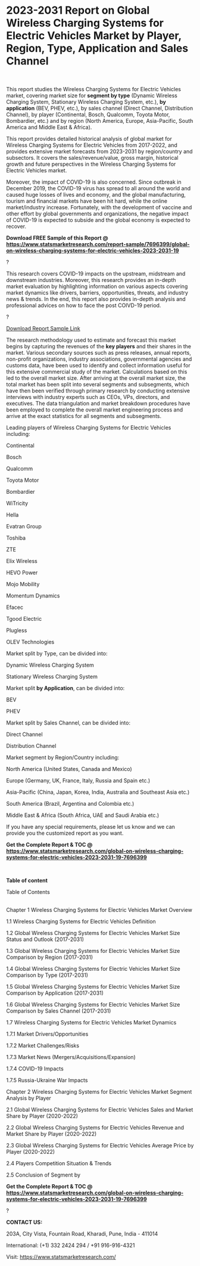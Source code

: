<h1>2023-2031 Report on Global Wireless Charging Systems for Electric Vehicles Market by Player, Region, Type, Application and Sales Channel</h1><br/><p>This report studies the Wireless Charging Systems for Electric Vehicles market, covering market size for <strong>segment by type</strong> (Dynamic Wireless Charging System, Stationary Wireless Charging System, etc.), <strong>by application</strong> (BEV, PHEV, etc.), by sales channel (Direct Channel, Distribution Channel), by player (Continental, Bosch, Qualcomm, Toyota Motor, Bombardier, etc.) and by region (North America, Europe, Asia-Pacific, South America and Middle East & Africa).</p>
 
 
 
 <p>This report provides detailed historical analysis of global market for Wireless Charging Systems for Electric Vehicles from 2017-2022, and provides extensive market forecasts from 2023-2031 by region/country and subsectors. It covers the sales/revenue/value, gross margin, historical growth and future perspectives in the Wireless Charging Systems for Electric Vehicles market.</p>
 
 
 
 <p>Moreover, the impact of COVID-19 is also concerned. Since outbreak in December 2019, the COVID-19 virus has spread to all around the world and caused huge losses of lives and economy, and the global manufacturing, tourism and financial markets have been hit hard, while the online market/industry increase. Fortunately, with the development of vaccine and other effort by global governments and organizations, the negative impact of COVID-19 is expected to subside and the global economy is expected to recover.</p>
 
 
 
 <div><b>Download FREE Sample of this Report @ <a href="https://www.statsmarketresearch.com/download-free-sample/7696399/global-on-wireless-charging-systems-for-electric-vehicles-2023-2031-19">https://www.statsmarketresearch.com/report-sample/7696399/global-on-wireless-charging-systems-for-electric-vehicles-2023-2031-19</a></b></div>
 
 
 
 <p>? </p>
 
 
 
 <p>This research covers COVID-19 impacts on the upstream, midstream and downstream industries. Moreover, this research provides an in-depth market evaluation by highlighting information on various aspects covering market dynamics like drivers, barriers, opportunities, threats, and industry news & trends. In the end, this report also provides in-depth analysis and professional advices on how to face the post COIVD-19 period.</p>
 
 
 
 <p>? </p>
 
 
 
 <p><a href="https://www.statsmarketresearch.com/download-free-sample/7696399/global-on-wireless-charging-systems-for-electric-vehicles-2023-2031-19">Download Report Sample Link</a></p>
 
 
 
 <p>The research methodology used to estimate and forecast this market begins by capturing the revenues of the <strong>key players</strong> and their shares in the market. Various secondary sources such as press releases, annual reports, non-profit organizations, industry associations, governmental agencies and customs data, have been used to identify and collect information useful for this extensive commercial study of the market. Calculations based on this led to the overall market size. After arriving at the overall market size, the total market has been split into several segments and subsegments, which have then been verified through primary research by conducting extensive interviews with industry experts such as CEOs, VPs, directors, and executives. The data triangulation and market breakdown procedures have been employed to complete the overall market engineering process and arrive at the exact statistics for all segments and subsegments.</p>
 
 
 
 <p>Leading players of Wireless Charging Systems for Electric Vehicles including:</p>
 
 
 
 <p>Continental</p>
 
 
 
 <p>Bosch</p>
 
 
 
 <p>Qualcomm</p>
 
 
 
 <p>Toyota Motor</p>
 
 
 
 <p>Bombardier</p>
 
 
 
 <p>WiTricity</p>
 
 
 
 <p>Hella</p>
 
 
 
 <p>Evatran Group</p>
 
 
 
 <p>Toshiba</p>
 
 
 
 <p>ZTE</p>
 
 
 
 <p>Elix Wireless</p>
 
 
 
 <p>HEVO Power</p>
 
 
 
 <p>Mojo Mobility</p>
 
 
 
 <p>Momentum Dynamics</p>
 
 
 
 <p>Efacec</p>
 
 
 
 <p>Tgood Electric</p>
 
 
 
 <p>Plugless</p>
 
 
 
 <p>OLEV Technologies</p>
 
 
 
 <p>Market split by Type, can be divided into:</p>
 
 
 
 <p>Dynamic Wireless Charging System</p>
 
 
 
 <p>Stationary Wireless Charging System</p>
 
 
 
 <p>Market split <strong>by Application</strong>, can be divided into:</p>
 
 
 
 <p>BEV</p>
 
 
 
 <p>PHEV</p>
 
 
 
 <p>Market split by Sales Channel, can be divided into:</p>
 
 
 
 <p>Direct Channel</p>
 
 
 
 <p>Distribution Channel</p>
 
 
 
 <p>Market segment by Region/Country including:</p>
 
 
 
 <p>North America (United States, Canada and Mexico)</p>
 
 
 
 <p>Europe (Germany, UK, France, Italy, Russia and Spain etc.)</p>
 
 
 
 <p>Asia-Pacific (China, Japan, Korea, India, Australia and Southeast Asia etc.)</p>
 
 
 
 <p>South America (Brazil, Argentina and Colombia etc.)</p>
 
 
 
 <p>Middle East & Africa (South Africa, UAE and Saudi Arabia etc.)</p>
 
 
 
 <p>If you have any special requirements, please let us know and we can provide you the customized report as you want.</p>
 
 
 
 <div><b>Get the Complete Report & TOC @ <a href="https://www.statsmarketresearch.com/global-on-wireless-charging-systems-for-electric-vehicles-2023-2031-19-7696399">https://www.statsmarketresearch.com/global-on-wireless-charging-systems-for-electric-vehicles-2023-2031-19-7696399</a></b></div>
 
 
 
 <p><br />
 
 <b>Table of content</b></p>
 
 
 
 <p>Table of Contents<br />
 
 <br />
 
 Chapter 1 Wireless Charging Systems for Electric Vehicles Market Overview<br />
 
 1.1 Wireless Charging Systems for Electric Vehicles Definition<br />
 
 1.2 Global Wireless Charging Systems for Electric Vehicles Market Size Status and Outlook (2017-2031)<br />
 
 1.3 Global Wireless Charging Systems for Electric Vehicles Market Size Comparison by Region (2017-2031)<br />
 
 1.4 Global Wireless Charging Systems for Electric Vehicles Market Size Comparison by Type (2017-2031)<br />
 
 1.5 Global Wireless Charging Systems for Electric Vehicles Market Size Comparison by Application (2017-2031)<br />
 
 1.6 Global Wireless Charging Systems for Electric Vehicles Market Size Comparison by Sales Channel (2017-2031)<br />
 
 1.7 Wireless Charging Systems for Electric Vehicles Market Dynamics<br />
 
 1.7.1 Market Drivers/Opportunities<br />
 
 1.7.2 Market Challenges/Risks<br />
 
 1.7.3 Market News (Mergers/Acquisitions/Expansion)<br />
 
 1.7.4 COVID-19 Impacts<br />
 
 1.7.5 Russia-Ukraine War Impacts<br />
 
 Chapter 2 Wireless Charging Systems for Electric Vehicles Market Segment Analysis by Player<br />
 
 2.1 Global Wireless Charging Systems for Electric Vehicles Sales and Market Share by Player (2020-2022)<br />
 
 2.2 Global Wireless Charging Systems for Electric Vehicles Revenue and Market Share by Player (2020-2022)<br />
 
 2.3 Global Wireless Charging Systems for Electric Vehicles Average Price by Player (2020-2022)<br />
 
 2.4 Players Competition Situation & Trends<br />
 
 2.5 Conclusion of Segment by</p>
 
 
 
 <div><b>Get the Complete Report & TOC @ <a href="https://www.statsmarketresearch.com/global-on-wireless-charging-systems-for-electric-vehicles-2023-2031-19-7696399">https://www.statsmarketresearch.com/global-on-wireless-charging-systems-for-electric-vehicles-2023-2031-19-7696399</a></b></div>
 
 
 
 <p>? </p>
 
 
 
 <p><b>CONTACT US:</b><br />
 
 203A, City Vista, Fountain Road, Kharadi, Pune, India - 411014<br />
 
 International: (+1) 332 2424 294 / +91 916-916-4321<br />
 
 Visit: <a href="https://www.statsmarketresearch.com/">https://www.statsmarketresearch.com/</a></p>